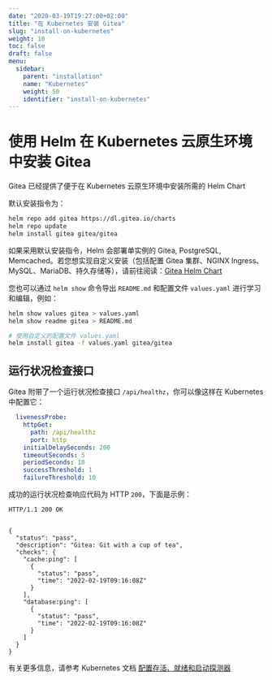 ```yaml
---
date: "2020-03-19T19:27:00+02:00"
title: "在 Kubernetes 安装 Gitea"
slug: "install-on-kubernetes"
weight: 10
toc: false
draft: false
menu:
  sidebar:
    parent: "installation"
    name: "Kubernetes"
    weight: 50
    identifier: "install-on-kubernetes"
---
```


# 使用 Helm 在 Kubernetes 云原生环境中安装 Gitea

Gitea 已经提供了便于在 Kubernetes 云原生环境中安装所需的 Helm Chart

默认安装指令为：

```bash
helm repo add gitea https://dl.gitea.io/charts
helm repo update
helm install gitea gitea/gitea
```

如果采用默认安装指令，Helm 会部署单实例的 Gitea, PostgreSQL, Memcached。若您想实现自定义安装（包括配置 Gitea 集群、NGINX Ingress、MySQL、MariaDB、持久存储等），请前往阅读：[Gitea Helm Chart](https://gitea.com/gitea/helm-chart/)

您也可以通过 `helm show` 命令导出 `README.md` 和配置文件 `values.yaml` 进行学习和编辑，例如：

```bash
helm show values gitea > values.yaml
helm show readme gitea > README.md

# 使用自定义的配置文件 values.yaml
helm install gitea -f values.yaml gitea/gitea
```

## 运行状况检查接口

Gitea 附带了一个运行状况检查接口 `/api/healthz`，你可以像这样在 Kubernetes 中配置它：

```yaml
  livenessProbe:
    httpGet:
      path: /api/healthz
      port: http
    initialDelaySeconds: 200
    timeoutSeconds: 5
    periodSeconds: 10
    successThreshold: 1
    failureThreshold: 10
```

成功的运行状况检查响应代码为 HTTP `200`，下面是示例：

```
HTTP/1.1 200 OK


{
  "status": "pass",
  "description": "Gitea: Git with a cup of tea",
  "checks": {
    "cache:ping": [
      {
        "status": "pass",
        "time": "2022-02-19T09:16:08Z"
      }
    ],
    "database:ping": [
      {
        "status": "pass",
        "time": "2022-02-19T09:16:08Z"
      }
    ]
  }
}
```

有关更多信息，请参考 Kubernetes 文档 [配置存活、就绪和启动探测器](https://kubernetes.io/zh-cn/docs/tasks/configure-pod-container/configure-liveness-readiness-startup-probes/)
